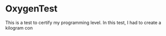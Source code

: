 # OxygenTest  
This is a test to certify my programming level. In this test, I had to create a kilogram con                                                                                              
      
